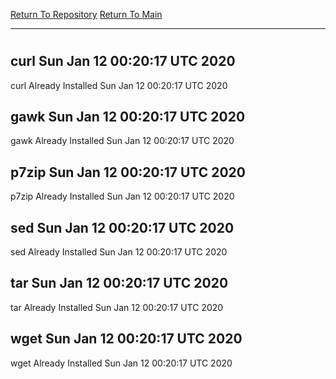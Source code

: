 [Return To Repository](https://github.com/deathbybandaid/piholeparser/)
[Return To Main](https://github.com/deathbybandaid/piholeparser/blob/master/RecentRunLogs/Mainlog.md)
____________________________________
# 
## curl Sun Jan 12 00:20:17 UTC 2020
curl Already Installed Sun Jan 12 00:20:17 UTC 2020
## gawk Sun Jan 12 00:20:17 UTC 2020
gawk Already Installed Sun Jan 12 00:20:17 UTC 2020
## p7zip Sun Jan 12 00:20:17 UTC 2020
p7zip Already Installed Sun Jan 12 00:20:17 UTC 2020
## sed Sun Jan 12 00:20:17 UTC 2020
sed Already Installed Sun Jan 12 00:20:17 UTC 2020
## tar Sun Jan 12 00:20:17 UTC 2020
tar Already Installed Sun Jan 12 00:20:17 UTC 2020
## wget Sun Jan 12 00:20:17 UTC 2020
wget Already Installed Sun Jan 12 00:20:17 UTC 2020
